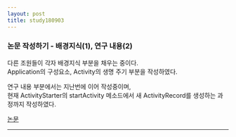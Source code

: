 ```yaml
---
layout: post
title: study180903
---
```


<h3>논문 작성하기 - 배경지식(1), 연구 내용(2)</h3>

다른 조원들이 각자 배경지식 부분을 채우는 중이다.   
Application의 구성요소, Activity의 생명 주기 부분을 작성하였다.   

연구 내용 부분에서는 지난번에 이어 작성중이며,   
현재 ActivityStarter의 startActivity 메소드에서 새 ActivityRecord를 생성하는 과정까지 작성하였다.   
   
[논문](https://1drv.ms/w/s!AihotqYZBBl3iCRxxR6rKKQoZT5m)
* * *
